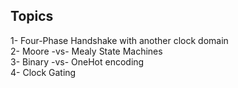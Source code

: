 ## Topics 
1- Four-Phase Handshake with another clock domain   <br />
2- Moore -vs- Mealy State Machines                  <br />
3- Binary -vs- OneHot encoding                      <br />
4- Clock Gating                                     <br />
